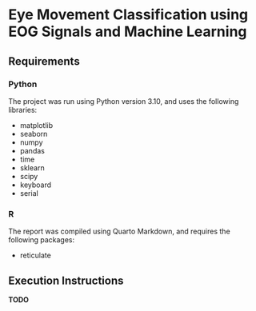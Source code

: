 # Eye Movement Classification using EOG Signals and Machine Learning

## Requirements

### Python

The project was run using Python version 3.10, and uses the following libraries:

- matplotlib
- seaborn
- numpy
- pandas
- time
- sklearn
- scipy
- keyboard
- serial

### R

The report was compiled using Quarto Markdown, and requires the following packages:

- reticulate

## Execution Instructions

**TODO**
